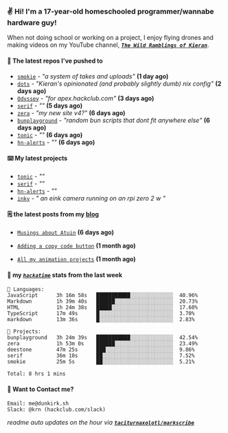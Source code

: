 ### ✌️ Hi! I'm a 17-year-old homeschooled programmer/wannabe hardware guy!

When not doing school or working on a project, I enjoy flying drones and making videos on my YouTube channel, [**_`The Wild Ramblings of Kieran`_**](https://youtube.com/@kieran.rambles).

#### 👷 The latest repos I've pushed to

- [`smokie`](https://github.com/taciturnaxolotl/smokie) - _"a system of takes and uploads"_ **(1 day ago)**
- [`dots`](https://github.com/taciturnaxolotl/dots) - _"Kieran's opinionated (and probably slightly dumb) nix config"_ **(2 days ago)**
- [`Odyssey`](https://github.com/MeghanaM4/Odyssey) - _"for apex.hackclub.com"_ **(3 days ago)**
- [`serif`](https://github.com/taciturnaxolotl/serif) - _""_ **(5 days ago)**
- [`zera`](https://github.com/taciturnaxolotl/zera) - _"my new site v4?"_ **(6 days ago)**
- [`bunplayground`](https://github.com/taciturnaxolotl/bunplayground) - _"random bun scripts that dont fit anywhere else"_ **(6 days ago)**
- [`tonic`](https://github.com/taciturnaxolotl/tonic) - _""_ **(6 days ago)**
- [`hn-alerts`](https://github.com/taciturnaxolotl/hn-alerts) - _""_ **(6 days ago)**

#### ⌨️ My latest projects

- [`tonic`](https://github.com/taciturnaxolotl/tonic) - _""_
- [`serif`](https://github.com/taciturnaxolotl/serif) - _""_
- [`hn-alerts`](https://github.com/taciturnaxolotl/hn-alerts) - _""_
- [`inky`](https://github.com/taciturnaxolotl/inky) - _" an eink camera running on an rpi zero 2 w "_

#### 🗒️ the latest posts from my [blog](https://dunkirk.sh)

- [`Musings about Atuin`](https://dunkirk.sh/blog/atuin/) **(6 days ago)**

- [`Adding a copy code button`](https://dunkirk.sh/blog/adding-a-copy-button/) **(1 month ago)**

- [`All my animation projects`](https://dunkirk.sh/blog/my-animations/) **(1 month ago)**



#### 📡 my [_`hackatime`_](https://waka.hackclub.com) stats from the last week

```text
💾 Languages:
JavaScript      3h 16m 58s   ███████████░░░░░░░░░░░░░░  40.96%
Markdown        1h 39m 40s   ██████░░░░░░░░░░░░░░░░░░░  20.73%
HTML            1h 24m 38s   █████░░░░░░░░░░░░░░░░░░░░  17.60%
TypeScript      17m 49s      █░░░░░░░░░░░░░░░░░░░░░░░░  3.70%
markdown        13m 36s      █░░░░░░░░░░░░░░░░░░░░░░░░  2.83%

💼 Projects:
bunplayground   3h 24m 39s   ███████████░░░░░░░░░░░░░░  42.54%
zera            1h 53m 0s    ██████░░░░░░░░░░░░░░░░░░░  23.49%
deestone        47m 25s      ███░░░░░░░░░░░░░░░░░░░░░░  9.86%
serif           36m 10s      ██░░░░░░░░░░░░░░░░░░░░░░░  7.52%
smokie          25m 5s       ██░░░░░░░░░░░░░░░░░░░░░░░  5.21%

Total: 8 hrs 1 mins
```

#### 📮 Want to Contact me?

```text
Email: me@dunkirk.sh
Slack: @krn (hackclub.com/slack)
```

_readme auto updates on the hour via [**`taciturnaxolotl/markscribe`**](https://github.com/taciturnaxolotl/markscribe)_
